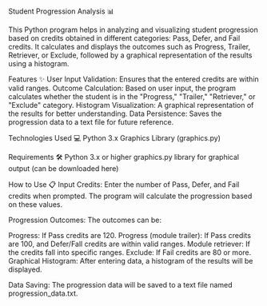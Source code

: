 Student Progression Analysis 📊

This Python program helps in analyzing and visualizing student progression based on credits obtained in different categories: Pass, Defer, and Fail credits. It calculates and displays the outcomes such as Progress, Trailer, Retriever, or Exclude, followed by a graphical representation of the results using a histogram.

Features ✨
User Input Validation: Ensures that the entered credits are within valid ranges.
Outcome Calculation: Based on user input, the program calculates whether the student is in the "Progress," "Trailer," "Retriever," or "Exclude" category.
Histogram Visualization: A graphical representation of the results for better understanding.
Data Persistence: Saves the progression data to a text file for future reference.

Technologies Used 💻
Python 3.x
Graphics Library (graphics.py)

Requirements 🛠️
Python 3.x or higher
graphics.py library for graphical output (can be downloaded here)

How to Use 📋
Input Credits: Enter the number of Pass, Defer, and Fail credits when prompted. The program will calculate the progression based on these values.

Progression Outcomes: The outcomes can be:

Progress: If Pass credits are 120.
Progress (module trailer): If Pass credits are 100, and Defer/Fall credits are within valid ranges.
Module retriever: If the credits fall into specific ranges.
Exclude: If Fail credits are 80 or more.
Graphical Histogram: After entering data, a histogram of the results will be displayed.

Data Saving: The progression data will be saved to a text file named progression_data.txt.
